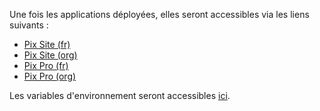Une fois les applications déployées, elles seront accessibles via les liens suivants :
  * [Pix Site (fr)](https://site-pr433.review.pix.fr)
  * [Pix Site (org)](https://site-pr433.review.pix.org)
  * [Pix Pro (fr)](https://pro-pr433.review.pix.fr/)
  * [Pix Pro (org)](https://pro-pr433.review.pix.org/)

Les variables d'environnement seront accessibles [ici](https://dashboard.scalingo.com/apps/osc-fr1/pix-site-review-433/environment).
